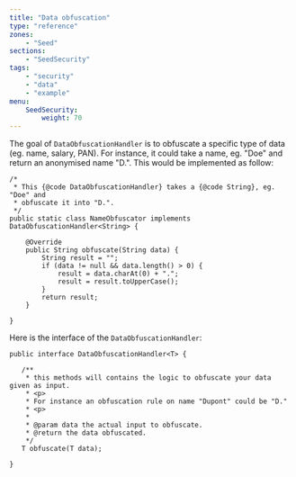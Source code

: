 ```yaml
---
title: "Data obfuscation"
type: "reference"
zones:
    - "Seed"
sections:
    - "SeedSecurity"
tags:
    - "security"
    - "data"
    - "example"
menu:
    SeedSecurity:
        weight: 70
---
```


The goal of `DataObfuscationHandler` is to obfuscate a specific type of data (eg. name, salary, PAN). For instance, it 
could take a name, eg. "Doe" and return an anonymised name "D.". This would be implemented as follow:

    /*
     * This {@code DataObfuscationHandler} takes a {@code String}, eg. "Doe" and
     * obfuscate it into "D.".
     */
    public static class NameObfuscator implements DataObfuscationHandler<String> {

		@Override
		public String obfuscate(String data) {
			String result = "";
			if (data != null && data.length() > 0) {
				result = data.charAt(0) + ".";
                result = result.toUpperCase();
			}
			return result;
		}
		
	}

Here is the interface of the `DataObfuscationHandler`:

    public interface DataObfuscationHandler<T> {
    
       /**
        * this methods will contains the logic to obfuscate your data given as input.
        * <p>
        * For instance an obfuscation rule on name "Dupont" could be "D."
        * <p>
        * 
        * @param data the actual input to obfuscate.
        * @return the data obfuscated.
        */
       T obfuscate(T data);
       
    }

